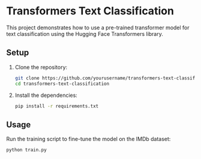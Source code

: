 # Transformers Text Classification

This project demonstrates how to use a pre-trained transformer model for text classification using the Hugging Face Transformers library.

## Setup

1. Clone the repository:
    ```bash
    git clone https://github.com/yourusername/transformers-text-classification.git
    cd transformers-text-classification
    ```

2. Install the dependencies:
    ```bash
    pip install -r requirements.txt
    ```

## Usage

Run the training script to fine-tune the model on the IMDb dataset:

```bash
python train.py
